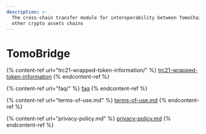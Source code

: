 ```yaml
---
description: >-
  The cross-chain transfer module for interoperability between TomoChain and
  other crypto assets chains
---
```


# TomoBridge

{% content-ref url="trc21-wrapped-token-information/" %}
[trc21-wrapped-token-information](trc21-wrapped-token-information/)
{% endcontent-ref %}

{% content-ref url="faq/" %}
[faq](faq/)
{% endcontent-ref %}

{% content-ref url="terms-of-use.md" %}
[terms-of-use.md](terms-of-use.md)
{% endcontent-ref %}

{% content-ref url="privacy-policy.md" %}
[privacy-policy.md](privacy-policy.md)
{% endcontent-ref %}

